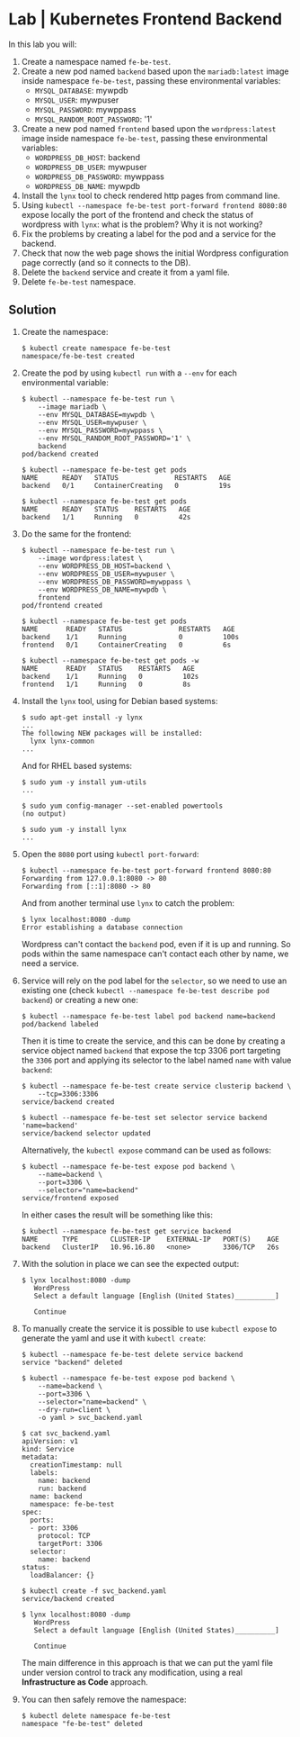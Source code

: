 # Lab | Kubernetes Frontend Backend

In this lab you will:

1. Create a namespace named `fe-be-test`.
2. Create a new pod named `backend` based upon the `mariadb:latest` image inside
   namespace `fe-be-test`, passing these environmental variables:
   - `MYSQL_DATABASE`: mywpdb
   - `MYSQL_USER`: mywpuser
   - `MYSQL_PASSWORD`: mywppass
   - `MYSQL_RANDOM_ROOT_PASSWORD`: '1'
3. Create a new pod named `frontend` based upon the `wordpress:latest` image
   inside namespace `fe-be-test`, passing these environmental variables:
   - `WORDPRESS_DB_HOST`: backend
   - `WORDPRESS_DB_USER`: mywpuser
   - `WORDPRESS_DB_PASSWORD`: mywppass
   - `WORDPRESS_DB_NAME`: mywpdb
4. Install the `lynx` tool to check rendered http pages from command line.
5. Using `kubectl --namespace fe-be-test port-forward frontend 8080:80` expose
   locally the port of the frontend and check the status of wordpress with
   `lynx`: what is the problem? Why it is not working?
6. Fix the problems by creating a label for the pod and a service for the
   backend.
7. Check that now the web page shows the initial Wordpress configuration page
   correctly (and so it connects to the DB).
8. Delete the `backend` service and create it from a yaml file.
9. Delete `fe-be-test` namespace.

## Solution

1. Create the namespace:

   ```console
   $ kubectl create namespace fe-be-test
   namespace/fe-be-test created
   ```

2. Create the pod by using `kubectl run` with a `--env` for each environmental
   variable:

   ```console
   $ kubectl --namespace fe-be-test run \
       --image mariadb \
       --env MYSQL_DATABASE=mywpdb \
       --env MYSQL_USER=mywpuser \
       --env MYSQL_PASSWORD=mywppass \
       --env MYSQL_RANDOM_ROOT_PASSWORD='1' \
       backend
   pod/backend created

   $ kubectl --namespace fe-be-test get pods
   NAME      READY   STATUS              RESTARTS   AGE
   backend   0/1     ContainerCreating   0          19s

   $ kubectl --namespace fe-be-test get pods
   NAME      READY   STATUS    RESTARTS   AGE
   backend   1/1     Running   0          42s
   ```

3. Do the same for the frontend:

   ```console
   $ kubectl --namespace fe-be-test run \
       --image wordpress:latest \
       --env WORDPRESS_DB_HOST=backend \
       --env WORDPRESS_DB_USER=mywpuser \
       --env WORDPRESS_DB_PASSWORD=mywppass \
       --env WORDPRESS_DB_NAME=mywpdb \
       frontend
   pod/frontend created

   $ kubectl --namespace fe-be-test get pods
   NAME       READY   STATUS              RESTARTS   AGE
   backend    1/1     Running             0          100s
   frontend   0/1     ContainerCreating   0          6s

   $ kubectl --namespace fe-be-test get pods -w
   NAME       READY   STATUS    RESTARTS   AGE
   backend    1/1     Running   0          102s
   frontend   1/1     Running   0          8s
   ```

4. Install the `lynx` tool, using for Debian based systems:

   ```console
   $ sudo apt-get install -y lynx
   ...
   The following NEW packages will be installed:
     lynx lynx-common
   ...
   ```

   And for RHEL based systems:

   ```console
   $ sudo yum -y install yum-utils
   ...

   $ sudo yum config-manager --set-enabled powertools
   (no output)

   $ sudo yum -y install lynx
   ...
   ```

5. Open the `8080` port using `kubectl port-forward`:

   ```console
   $ kubectl --namespace fe-be-test port-forward frontend 8080:80
   Forwarding from 127.0.0.1:8080 -> 80
   Forwarding from [::1]:8080 -> 80
   ```

   And from another terminal use `lynx` to catch the problem:

   ```console
   $ lynx localhost:8080 -dump
   Error establishing a database connection
   ```

   Wordpress can't contact the `backend` pod, even if it is up and running.
   So pods within the same namespace can't contact each other by name, we need
   a service.

6. Service will rely on the pod label for the `selector`, so we need to use an
   existing one (check `kubectl --namespace fe-be-test describe pod backend`) or
   creating a new one:

   ```console
   $ kubectl --namespace fe-be-test label pod backend name=backend
   pod/backend labeled
   ```

   Then it is time to create the service, and this can be done by creating a
   service object named `backend` that expose the tcp 3306 port targeting the
   `3306` port and applying its selector to the label named `name` with value
   `backend`:

   ```console
   $ kubectl --namespace fe-be-test create service clusterip backend \
       --tcp=3306:3306
   service/backend created

   $ kubectl --namespace fe-be-test set selector service backend 'name=backend'
   service/backend selector updated
   ```

   Alternatively, the `kubectl expose` command can be used as follows:

   ```console
   $ kubectl --namespace fe-be-test expose pod backend \
       --name=backend \
       --port=3306 \
       --selector="name=backend"
   service/frontend exposed
   ```

   In either cases the result will be something like this:

   ```console
   $ kubectl --namespace fe-be-test get service backend
   NAME      TYPE        CLUSTER-IP    EXTERNAL-IP   PORT(S)    AGE
   backend   ClusterIP   10.96.16.80   <none>        3306/TCP   26s
   ```

7. With the solution in place we can see the expected output:

   ```console
   $ lynx localhost:8080 -dump
      WordPress
      Select a default language [English (United States)__________]

      Continue
   ```

8. To manually create the service it is possible to use `kubectl expose` to
   generate the yaml and use it with `kubectl create`:

   ```console
   $ kubectl --namespace fe-be-test delete service backend
   service "backend" deleted

   $ kubectl --namespace fe-be-test expose pod backend \
       --name=backend \
       --port=3306 \
       --selector="name=backend" \
       --dry-run=client \
       -o yaml > svc_backend.yaml

   $ cat svc_backend.yaml
   apiVersion: v1
   kind: Service
   metadata:
     creationTimestamp: null
     labels:
       name: backend
       run: backend
     name: backend
     namespace: fe-be-test
   spec:
     ports:
     - port: 3306
       protocol: TCP
       targetPort: 3306
     selector:
       name: backend
   status:
     loadBalancer: {}

   $ kubectl create -f svc_backend.yaml
   service/backend created

   $ lynx localhost:8080 -dump
      WordPress
      Select a default language [English (United States)__________]

      Continue
   ```

   The main difference in this approach is that we can put the yaml file under
   version control to track any modification, using a real **Infrastructure as
   Code** approach.

9. You can then safely remove the namespace:

   ```console
   $ kubectl delete namespace fe-be-test
   namespace "fe-be-test" deleted
   ```
